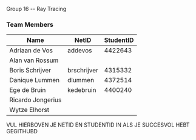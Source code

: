 Group 16 -- Ray Tracing

### Team Members

| Name              | NetID       | StudentID |
| ----------------- | ----------- | --------- |
| Adriaan de Vos    | addevos     | 4422643   |
| Alan van Rossum   |             |           |
| Boris Schrijver   | brschrijver | 4315332   |
| Danique Lummen    | dlummen     | 4372514   |
| Ege de Bruin      | kedebruin   | 4400240   |
| Ricardo Jongerius |             |           |
| Wytze Elhorst     |             |           |

VUL HIERBOVEN JE NETID EN STUDENTID IN ALS JE SUCCESVOL HEBT GEGITHUBD
